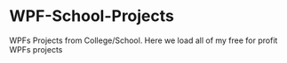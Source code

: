 # WPF-School-Projects
WPFs Projects from College/School. Here we load all of my free for profit WPFs projects
